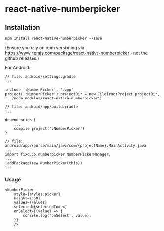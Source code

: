 # react-native-numberpicker

## Installation

`npm install react-native-numberpicker --save`

(Ensure you rely on npm versioning via https://www.npmjs.com/package/react-native-numberpicker - not the github releases.)

For Android:

```
// file: android/settings.gradle
...

include ':NumberPicker', ':app'
project(':NumberPicker').projectDir = new File(rootProject.projectDir, '../node_modules/react-native-numberpicker')
```

```
// file: android/app/build.gradle
...

dependencies {
    ...
    compile project(':NumberPicker')
}
```

```
// file: android/app/source/main/java/com/{projectName}.MainActivity.java
...
import fixd.io.numberpicker.NumberPickerManager;
...
.addPackage(new NumberPicker(this))
...
```

### Usage

```
<NumberPicker
	style={styles.picker}
	height={150}
	values={values}
	selected={selectedIndex}
	onSelect={(value) => {
		console.log('onSelect', value);
	}}
	/>
```